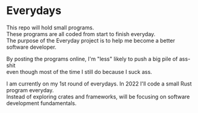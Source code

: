 # Everydays
This repo will hold small programs.  
These programs are all coded from start to finish everyday.  
The purpose of the Everyday project is to help me become a better software developer.  

By posting the programs online, I'm "less" likely to push a big pile of ass-shit  
even though most of the time I still do because I suck ass.  

I am currently on my 1st round of everydays. In 2022 I'll code a small Rust program everyday.  
Instead of exploring crates and frameworks, will be focusing on software development fundamentals.  
